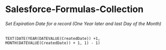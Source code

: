 # Salesforce-Formulas-Collection

###### Set Expiration Date for a record (One Year later and last Day of the Month)
```
TEXT(DATE(YEAR(DATEVALUE(CreatedDate)) +1, MONTH(DATEVALUE(CreatedDate)) + 1, 1) - 1)
```

